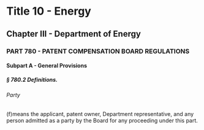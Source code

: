 
# Title 10 - Energy
## Chapter III - Department of Energy
### PART 780 - PATENT COMPENSATION BOARD REGULATIONS
#### Subpart A - General Provisions
##### § 780.2 Definitions.
###### Party

(f)means the applicant, patent owner, Department representative, and any person admitted as a party by the Board for any proceeding under this part.
